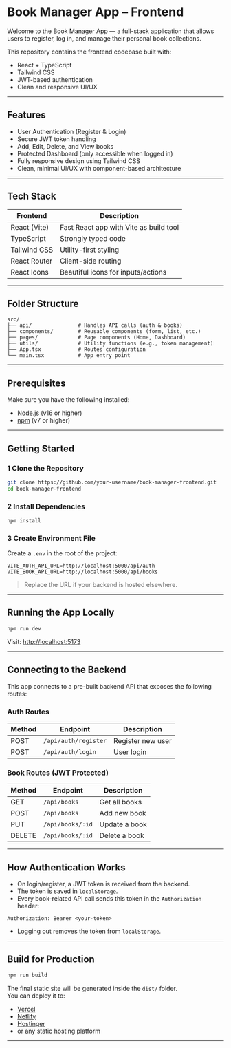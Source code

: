 # Book Manager App – Frontend

Welcome to the Book Manager App — a full-stack application that allows users to register, log in, and manage their personal book collections.

This repository contains the frontend codebase built with:

- React + TypeScript
- Tailwind CSS
- JWT-based authentication
- Clean and responsive UI/UX

---

## Features

- User Authentication (Register & Login)
- Secure JWT token handling
- Add, Edit, Delete, and View books
- Protected Dashboard (only accessible when logged in)
- Fully responsive design using Tailwind CSS
- Clean, minimal UI/UX with component-based architecture

---

## Tech Stack

| Frontend        | Description                            |
|-----------------|----------------------------------------|
| React (Vite)    | Fast React app with Vite as build tool |
| TypeScript      | Strongly typed code                    |
| Tailwind CSS    | Utility-first styling                  |
| React Router    | Client-side routing                    |
| React Icons     | Beautiful icons for inputs/actions     |

---

## Folder Structure

```
src/
├── api/               # Handles API calls (auth & books)
├── components/        # Reusable components (form, list, etc.)
├── pages/             # Page components (Home, Dashboard)
├── utils/             # Utility functions (e.g., token management)
├── App.tsx            # Routes configuration
└── main.tsx           # App entry point
```

---

## Prerequisites

Make sure you have the following installed:

- [Node.js](https://nodejs.org/) (v16 or higher)
- [npm](https://www.npmjs.com/) (v7 or higher)

---

## Getting Started

### 1️ Clone the Repository

```bash
git clone https://github.com/your-username/book-manager-frontend.git
cd book-manager-frontend
```

### 2️ Install Dependencies

```bash
npm install
```

### 3️ Create Environment File

Create a `.env` in the root of the project:

```env
VITE_AUTH_API_URL=http://localhost:5000/api/auth
VITE_BOOK_API_URL=http://localhost:5000/api/books
```

> Replace the URL if your backend is hosted elsewhere.

---

## Running the App Locally

```bash
npm run dev
```

Visit: [http://localhost:5173](http://localhost:5173)

---

##  Connecting to the Backend

This app connects to a pre-built backend API that exposes the following routes:

###  Auth Routes

| Method | Endpoint             | Description          |
|--------|----------------------|----------------------|
| POST   | `/api/auth/register` | Register new user    |
| POST   | `/api/auth/login`    | User login           |

###  Book Routes (JWT Protected)

| Method | Endpoint         | Description              |
|--------|------------------|--------------------------|
| GET    | `/api/books`     | Get all books            |
| POST   | `/api/books`     | Add new book             |
| PUT    | `/api/books/:id` | Update a book            |
| DELETE | `/api/books/:id` | Delete a book            |

---

##  How Authentication Works

- On login/register, a JWT token is received from the backend.
- The token is saved in `localStorage`.
- Every book-related API call sends this token in the `Authorization` header:

```http
Authorization: Bearer <your-token>
```

- Logging out removes the token from `localStorage`.

---

##  Build for Production

```bash
npm run build
```

The final static site will be generated inside the `dist/` folder.  
You can deploy it to:

- [Vercel](https://vercel.com/)
- [Netlify](https://netlify.com/)
- [Hostinger](https://www.hostinger.com/)
- or any static hosting platform

---

